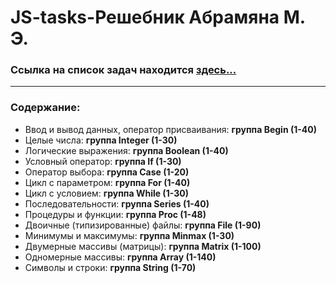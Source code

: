 # JS-tasks-Решебник Абрамяна М. Э.
### Ссылка на список задач находится [здесь...](https://uteacher.ru/reshebnik-abramyan/begin/)
___

### Содержание:
+ Ввод и вывод данных, оператор присваивания: **группа Begin (1-40)**
+ Целые числа: **группа Integer (1-30)**
+ Логические выражения: **группа Boolean (1-40)**
+ Условный оператор: **группа If (1-30)**
+ Оператор выбора: **группа Case (1-20)**
+ Цикл с параметром: **группа For (1-40)**
+ Цикл с условием: **группа While (1-30)**
+ Последовательности: **группа Series (1-40)**
+ Процедуры и функции: **группа Proc (1-48)**
+ Двоичные (типизированные) файлы: **группа File (1-90)**
+ Минимумы и максимумы: **группа Minmax (1-30)**
+ Двумерные массивы (матрицы): **группа Matrix (1-100)**
+ Одномерные массивы: **группа Array (1-140)**
+ Символы и строки: **группа String (1-70)**

